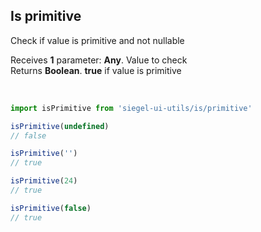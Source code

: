 ## Is primitive

Check if value is primitive and not nullable<br />

Receives **1** parameter: **Any**. Value to check<br />
Returns **Boolean**. **true** if value is primitive

<br />

```js
import isPrimitive from 'siegel-ui-utils/is/primitive'

isPrimitive(undefined)
// false

isPrimitive('')
// true

isPrimitive(24)
// true

isPrimitive(false)
// true
```